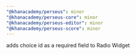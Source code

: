 ```yaml
---
"@khanacademy/perseus": minor
"@khanacademy/perseus-core": minor
"@khanacademy/perseus-editor": minor
"@khanacademy/perseus-score": minor
---
```


adds choice id as a required field to Radio Widget
